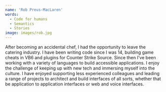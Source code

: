 ```yaml
---
name: 'Rob Preus-MacLaren'
words:
  - Code for humans
  - Semantics
  - Stories
image: images/rob.jpg
---
```


After becoming an accidental chef, I had the opportunity to leave the catering industry. I have been writing code since I was 14, building game cheats in VB6 and plugins for Counter Strike Source. Since then I've been working with a variety of languages to build accessible applications. I enjoy the challenge of keeping up with new tech and immersing myself into the culture. I have enjoyed supporting less experienced colleagues and leading a range of projects to architect and build interfaces of all sorts, whether that be application to application interfaces or web and voice interfaces.
